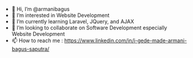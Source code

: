 - 👋 Hi, I’m @armanibagus
- 👀 I’m interested in Website Development
- 🌱 I’m currently learning Laravel, JQuery, and AJAX
- 💞️ I’m looking to collaborate on Software Development especially Website Development
- 📫 How to reach me : https://www.linkedin.com/in/i-gede-made-armani-bagus-saputra/

<!---
armanibagus/armanibagus is a ✨ special ✨ repository because its `README.md` (this file) appears on your GitHub profile.
You can click the Preview link to take a look at your changes.
--->
